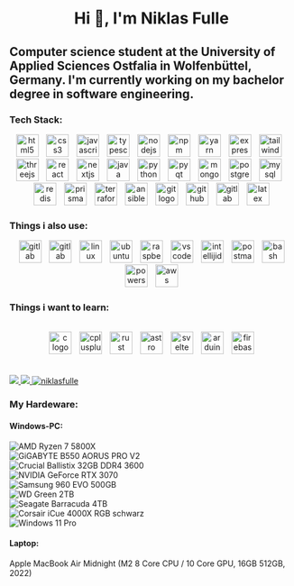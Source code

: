 <h1 align="center">Hi 👋, I'm Niklas Fulle</h1>
<h2>Computer science student at the University of Applied Sciences Ostfalia in Wolfenbüttel, Germany. I'm currently working on my bachelor degree in software engineering.</h2>

<h3>Tech Stack:</h3>
<div align="center">
  <img src="https://skillicons.dev/icons?i=html" height="40" alt="html5 logo"  />
  <img width="6" />
  <img src="https://skillicons.dev/icons?i=css" height="40" alt="css3 logo"  />
  <img width="6" />
  <img src="https://skillicons.dev/icons?i=js" height="40" alt="javascript logo"  />
  <img width="6" />
  <img src="https://skillicons.dev/icons?i=ts" height="40" alt="typescript logo"  />
  <img width="6" />
  <img src="https://skillicons.dev/icons?i=nodejs" height="40" alt="nodejs logo"  />
  <img width="6" />
  <img src="https://skillicons.dev/icons?i=npm" height="40" alt="npm logo"  />
  <img width="6" />
  <img src="https://skillicons.dev/icons?i=yarn" height="40" alt="yarn logo"  />
  <img width="6" />
  <img src="https://skillicons.dev/icons?i=express" height="40" alt="express logo"  />
  <img width="6" />
  <img src="https://skillicons.dev/icons?i=tailwind" height="40" alt="tailwindcss logo"  />
  <img width="6" />
  <img src="https://skillicons.dev/icons?i=threejs" height="40" alt="threejs logo"  />
  <img width="6" />
  <img src="https://skillicons.dev/icons?i=react" height="40" alt="react logo"  />
  <img width="6" />
  <img src="https://skillicons.dev/icons?i=nextjs" height="40" alt="nextjs logo"  />
  <img width="6" />
  <img src="https://skillicons.dev/icons?i=java" height="40" alt="java logo"  />
  <img width="6" />
  <img src="https://skillicons.dev/icons?i=py" height="40" alt="python logo"  />
  <img width="6" />
  <img src="https://skillicons.dev/icons?i=lua" height="40" alt="pyqt logo"  />
  <img width="6" />
  <img src="https://skillicons.dev/icons?i=mongodb" height="40" alt="mongodb logo"  />
  <img width="6" />
  <img src="https://skillicons.dev/icons?i=postgres" height="40" alt="postgresql logo"  />
  <img width="6" />
  <img src="https://skillicons.dev/icons?i=mysql" height="40" alt="mysql logo"  />
  <img width="6" />
  <img src="https://skillicons.dev/icons?i=redis" height="40" alt="redis logo"  />
  <img width="6" />
  <img src="https://skillicons.dev/icons?i=prisma" height="40" alt="prisma logo"  />
  <img width="6" />
  <img src="https://skillicons.dev/icons?i=terraform" height="40" alt="terraform logo"  />
  <img width="6" />
  <img src="https://skillicons.dev/icons?i=ansible" height="40" alt="ansible logo"  />
  <img width="6" />
  <img src="https://skillicons.dev/icons?i=git" height="40" alt="git logo"  />
  <img width="6" />
  <img src="https://skillicons.dev/icons?i=github" height="40" alt="github logo"  />
  <img width="6" />
  <img src="https://skillicons.dev/icons?i=gitlab" height="40" alt="gitlab logo"  />
  <img width="6" />
  <img src="https://skillicons.dev/icons?i=latex" height="40" alt="latex logo"  />
</div>

<h3>Things i also use:</h3>
<div align="center">
  <img width="6" />
  <img src="https://skillicons.dev/icons?i=windows" height="40" alt="gitlab logo"  />
  <img width="6" />
  <img src="https://skillicons.dev/icons?i=apple" height="40" alt="gitlab logo"  />
  <img width="6" />
  <img src="https://skillicons.dev/icons?i=linux" height="40" alt="linux logo"  />
  <img width="6" />
  <img src="https://skillicons.dev/icons?i=ubuntu" height="40" alt="ubuntu logo"  />
  <img width="6" />
  <img src="https://skillicons.dev/icons?i=raspberrypi" height="40" alt="raspberrypi logo"  />
  <img width="6" />
  <img src="https://skillicons.dev/icons?i=vscode" height="40" alt="vscode logo"  />
  <img width="6" />
  <img src="https://skillicons.dev/icons?i=idea" height="40" alt="intellijidea logo"  />
  <img width="6" />
  <img src="https://skillicons.dev/icons?i=postman" height="40" alt="postman logo"  />
  <img width="6" />
  <img src="https://skillicons.dev/icons?i=bash" height="40" alt="bash logo"  />
  <img width="6" />
  <img src="https://skillicons.dev/icons?i=powershell" height="40" alt="powershell logo"  />
  <img width="6" />
  <img src="https://skillicons.dev/icons?i=aws" height="40" alt="aws logo"  />
</div>

<h3>Things i want to learn:</h3>
<br clear="both">

<div align="center">
  <img src="https://skillicons.dev/icons?i=c" height="40" alt="c logo"  />
  <img width="6" />
  <img src="https://skillicons.dev/icons?i=cpp" height="40" alt="cplusplus logo"  />
  <img width="6" />
  <img src="https://skillicons.dev/icons?i=rust" height="40" alt="rust logo"  />
  <img width="6" />
  <img src="https://skillicons.dev/icons?i=astro" height="40" alt="astro logo"  />
  <img width="6" />
  <img src="https://skillicons.dev/icons?i=svelte" height="40" alt="svelte logo"  />
  <img width="6" />
  <img src="https://skillicons.dev/icons?i=arduino" height="40" alt="arduino logo"  />
  <img width="6" />
  <img src="https://skillicons.dev/icons?i=firebase" height="40" alt="firebase logo"  />
</div>

<br/>
<br/>

<a href="https://github.com/anuraghazra/github-readme-stats">
    <img heigh=215 src="https://github-readme-stats.vercel.app/api?username=niklasfulle&theme=algolia&show_icons=true&count_private=true&custom_title=Niklas%27s%20Github%20Stats&hide=contribs&card_width=500" />
</a>
<a href="https://github.com/anuraghazra/github-readme-stats">
    <img src="https://github-readme-stats.vercel.app/api/top-langs/?username=niklasfulle&theme=algolia&layout=compact&langs_count=20&hide_progress=false&hide=mdx,glsl&card_width=500&custom_title=My%20Most%20Used%20Languages" />
</a>
<a href="https://github-readme-streak-stats.herokuapp.com/demo">
    <img src="https://github-readme-streak-stats.herokuapp.com?user=niklasfulle&theme=algolia&card_width=500" alt="niklasfulle" />
</a>
<h3>My Hardeware:</h3>
<h4>Windows-PC:</h4>
<div>
    <img alt="AMD Ryzen 7 5800X" src="https://img.shields.io/badge/-AMD%20Ryzen%207%205800X-ED1C24?style=flat-square&logo=amd&logoColor=white" /><br>
    <img alt="GiGABYTE B550 AORUS PRO V2" src="https://img.shields.io/badge/-GiGABYTE%20B550%20AORUS%20PRO%20V2-00AEEF?style=flat-square&logo=gigabyte&logoColor=white" /><br>
    <img alt="Crucial Ballistix 32GB DDR4 3600" src="https://img.shields.io/badge/-Crucial%20Ballistix%2032GB%20DDR4%203600-00AEEF?style=flat-square&logo=crucial&logoColor=white" /><br>
    <img alt="NVIDIA GeForce RTX 3070" src="https://img.shields.io/badge/-NVIDIA%20GeForce%20RTX%203070-76B900?style=flat-square&logo=nvidia&logoColor=white" /><br>
    <img alt="Samsung 960 EVO 500GB" src="https://img.shields.io/badge/-Samsung%20960%20EVO%20500GB-00AEEF?style=flat-square&logo=samsung&logoColor=white" /><br>
    <img alt="WD Green 2TB" src="https://img.shields.io/badge/-WD%20Green%202TB-00AEEF?style=flat-square&logo=western-digital&logoColor=white" /><br>
    <img alt="Seagate Barracuda 4TB" src="https://img.shields.io/badge/-Seagate%20Barracuda%204TB-00AEEF?style=flat-square&logo=seagate&logoColor=white" /><br>
    <img alt="Corsair iCue 4000X RGB schwarz" src="https://img.shields.io/badge/-Corsair%20iCue%204000X%20RGB%20schwarz-00AEEF?style=flat-square&logo=corsair&logoColor=white&color=black" /><br>
    <img alt="Windows 11 Pro" src="https://img.shields.io/badge/-Windows%2011%20Pro-00AEEF?style=flat-square&logo=windows&logoColor=white" /><br>
</div>
<h4>Laptop:</h4>
<div>
    Apple MacBook Air Midnight (M2 8 Core CPU / 10 Core GPU, 16GB 512GB, 2022)
</div>
<br>
